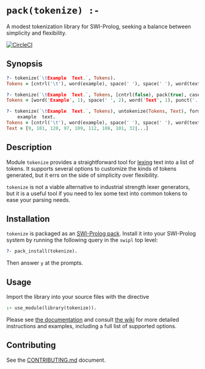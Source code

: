 # `pack(tokenize) :-`

A modest tokenization library for SWI-Prolog, seeking a balance between
simplicity and flexibility.

[![CircleCI](https://circleci.com/gh/shonfeder/tokenize.svg?style=svg)](https://circleci.com/gh/shonfeder/tokenize)

## Synopsis

```prolog
?- tokenize(`\tExample  Text.`, Tokens).
Tokens = [cntrl('\t'), word(example), space(' '), space(' '), word(text), punct('.')]

?- tokenize(`\tExample  Text.`, Tokens, [cntrl(false), pack(true), cased(true)]).
Tokens = [word('Example', 1), space(' ', 2), word('Text', 1), punct('.', 1)]

?- tokenize(`\tExample  Text.`, Tokens), untokenize(Tokens, Text), format('~s~n', [Text]).
	example  text.
Tokens = [cntrl('\t'), word(example), space(' '), space(' '), word(text), punct('.')],
Text = [9, 101, 120, 97, 109, 112, 108, 101, 32|...]
```

## Description

Module `tokenize` provides a straightforward tool for
[lexing](https://en.wikipedia.org/wiki/Lexical_analysis) text into a list of
tokens. It supports several options to customize the kinds of tokens generated,
but it errs on the side of simplicity over flexibility.

`tokenize` is not a viable alternative to industrial strength lexer generators,
but it is a useful tool if you need to lex some text into common tokens to ease
your parsing needs.

## Installation

`tokenize` is packaged as an [SWI-Prolog pack](http://www.swi-prolog.org/pack/list?p=tokenize).
Install it into your SWI-Prolog system by running the following query in the
`swipl` top level:

```prolog
?- pack_install(tokenize).
```

Then answer `y` at the prompts.

## Usage

Import the library into your source files with the directive

```prolog
:- use_module(library(tokenize)).
```

Please see [the documentation](https://www.swi-prolog.org/pack/file_details/tokenize/prolog/tokenize.pl)
and consult [the wiki](https://github.com/shonfeder/tokenize/wiki/tokenize.pl-options-and-examples)
for more detailed instructions and examples, including a full list of supported options.

## Contributing

See the [CONTRIBUTING.md](https://github.com/shonfeder/tokenize/blob/develop/CONTRIBUTING.md)
document.

